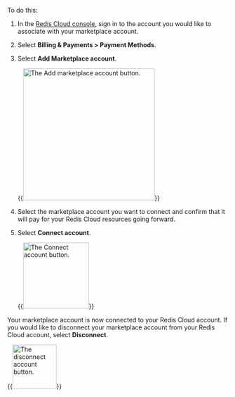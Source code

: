 To do this:

1. In the [Redis Cloud console](https://cloud.redis.io/), sign in to the account you would like to associate with your marketplace account. 

1. Select **Billing & Payments > Payment Methods**.

1. Select **Add Marketplace account**.

    {{<image filename="images/rc/add-marketplace-account.png" width="300px" alt="The Add marketplace account button." >}}

1. Select the marketplace account you want to connect and confirm that it will pay for your Redis Cloud resources going forward.

1. Select **Connect account**.

    {{<image filename="images/rc/button-connect-account.png" width="150px" alt="The Connect account button." >}}

Your marketplace account is now connected to your Redis Cloud account. If you would like to disconnect your marketplace account from your Redis Cloud account, select **Disconnect**.

{{<image filename="images/rc/button-marketplace-disconnect.png" width="100px" alt="The disconnect account button." >}}